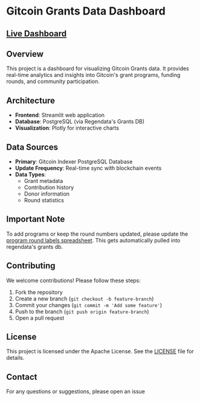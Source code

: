 # Gitcoin Grants Data Dashboard

## [Live Dashboard](https://gitcoin.co/grants-data)

## Overview
This project is a dashboard for visualizing Gitcoin Grants data. It provides real-time analytics and insights into Gitcoin's grant programs, funding rounds, and community participation.

## Architecture
- **Frontend**: Streamlit web application
- **Database**: PostgreSQL (via Regendata's Grants DB)
- **Visualization**: Plotly for interactive charts

## Data Sources
- **Primary**: Gitcoin Indexer PostgreSQL Database
- **Update Frequency**: Real-time sync with blockchain events
- **Data Types**:
  - Grant metadata
  - Contribution history
  - Donor information
  - Round statistics

## Important Note
To add programs or keep the round numbers updated, please update the [program round labels spreadsheet](https://docs.google.com/spreadsheets/u/2/d/1d1d53xStoPMsLCvjLnqCmNicpak-Ji3gpSaRqiZp2sA/edit?gid=1514360547#gid=1514360547). This gets automatically pulled into regendata's grants db.

## Contributing
We welcome contributions! Please follow these steps:
1. Fork the repository
2. Create a new branch (`git checkout -b feature-branch`)
3. Commit your changes (`git commit -m 'Add some feature'`)
4. Push to the branch (`git push origin feature-branch`)
5. Open a pull request



## License
This project is licensed under the Apache License. See the [LICENSE](LICENSE) file for details.

## Contact
For any questions or suggestions, please open an issue